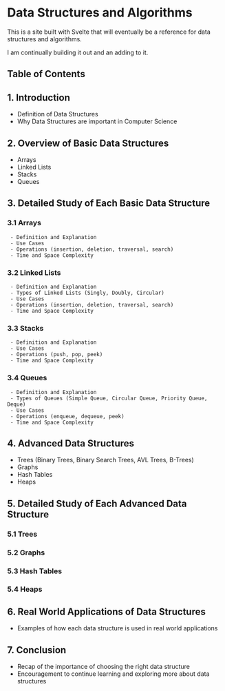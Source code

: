 # Data Structures and Algorithms

This is a site built with Svelte that will eventually be a reference for data structures and algorithms. 

I am continually building it out and an adding to it.

## Table of Contents

## 1. Introduction
   - Definition of Data Structures
   - Why Data Structures are important in Computer Science

## 2. Overview of Basic Data Structures
   - Arrays
   - Linked Lists
   - Stacks
   - Queues

## 3. Detailed Study of Each Basic Data Structure
   ### 3.1 Arrays
     - Definition and Explanation
     - Use Cases
     - Operations (insertion, deletion, traversal, search)
     - Time and Space Complexity

   ### 3.2 Linked Lists
     - Definition and Explanation
     - Types of Linked Lists (Singly, Doubly, Circular)
     - Use Cases
     - Operations (insertion, deletion, traversal, search)
     - Time and Space Complexity

   ### 3.3 Stacks
     - Definition and Explanation
     - Use Cases
     - Operations (push, pop, peek)
     - Time and Space Complexity

   ### 3.4 Queues
     - Definition and Explanation
     - Types of Queues (Simple Queue, Circular Queue, Priority Queue, Deque)
     - Use Cases
     - Operations (enqueue, dequeue, peek)
     - Time and Space Complexity

## 4. Advanced Data Structures
   - Trees (Binary Trees, Binary Search Trees, AVL Trees, B-Trees)
   - Graphs
   - Hash Tables
   - Heaps

## 5. Detailed Study of Each Advanced Data Structure
   ### 5.1 Trees
   ### 5.2 Graphs
   ### 5.3 Hash Tables
   ### 5.4 Heaps

## 6. Real World Applications of Data Structures
   - Examples of how each data structure is used in real world applications

## 7. Conclusion
   - Recap of the importance of choosing the right data structure
   - Encouragement to continue learning and exploring more about data structures
